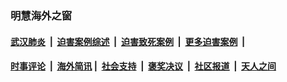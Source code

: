 
### 明慧海外之窗

####  [武汉肺炎](indexes/365.md?t=02062000) &nbsp;|&nbsp;  [迫害案例综述](indexes/328.md?t=02062000) &nbsp;|&nbsp; [迫害致死案例](indexes/277.md?t=02062000)  &nbsp;|&nbsp; [更多迫害案例](indexes/81.md?t=02062000)  &nbsp;|&nbsp; 
####  [时事评论](indexes/251.md?t=02062000) &nbsp;|&nbsp; [海外简讯](indexes/245.md?t=02062000)&nbsp;|&nbsp;  [社会支持](indexes/140.md?t=02062000) &nbsp;|&nbsp; [褒奖决议](indexes/282.md?t=02062000) &nbsp;|&nbsp; [社区报道](indexes/91.md?t=02062000)  &nbsp;|&nbsp; [天人之间](indexes/78.md?t=02062000) 

